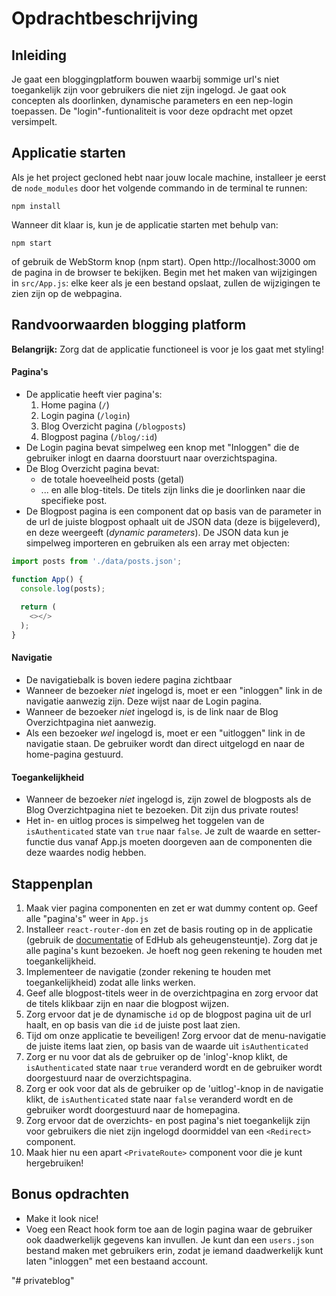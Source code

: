 # Opdrachtbeschrijving

## Inleiding
Je gaat een bloggingplatform bouwen waarbij sommige url's niet toegankelijk zijn voor gebruikers die niet zijn ingelogd. Je gaat ook concepten als doorlinken, dynamische parameters en een nep-login toepassen. De "login"-funtionaliteit is voor deze opdracht met opzet versimpelt. 

## Applicatie starten
Als je het project gecloned hebt naar jouw locale machine, installeer je eerst de `node_modules` door het volgende commando in de terminal te runnen:

`npm install`

Wanneer dit klaar is, kun je de applicatie starten met behulp van:

`npm start`

of gebruik de WebStorm knop (npm start). Open http://localhost:3000 om de pagina in de browser te bekijken. Begin met het maken van wijzigingen in `src/App.js`: elke keer als je een bestand opslaat, zullen de wijzigingen te zien zijn op de webpagina.

## Randvoorwaarden blogging platform

**Belangrijk:** Zorg dat de applicatie functioneel is voor je los gaat met styling!

#### Pagina's
* De applicatie heeft vier pagina's:
    1. Home pagina (`/`)
    2. Login pagina (`/login`)
    3. Blog Overzicht pagina (`/blogposts`)
    4. Blogpost pagina (`/blog/:id`)
* De Login pagina bevat simpelweg een knop met "Inloggen" die de gebruiker inlogt en daarna doorstuurt naar overzichtspagina.
* De Blog Overzicht pagina bevat:
    * de totale hoeveelheid posts (getal)
    * ... en alle blog-titels. De titels zijn links die je doorlinken naar die specifieke post.
* De Blogpost pagina is een component dat op basis van de parameter in de url de juiste blogpost ophaalt uit de JSON data (deze is bijgeleverd), en deze weergeeft (_dynamic parameters_). De JSON data kun je simpelweg importeren en gebruiken als een array met objecten:

```javascript
import posts from './data/posts.json';

function App() {
  console.log(posts);
  
  return (
    <></>
  );
}
```
 
#### Navigatie
* De navigatiebalk is boven iedere pagina zichtbaar    
* Wanneer de bezoeker _niet_ ingelogd is, moet er een "inloggen" link in de navigatie aanwezig zijn. Deze wijst naar de Login pagina.
* Wanneer de bezoeker _niet_ ingelogd is, is de link naar de Blog Overzichtpagina niet aanwezig.
* Als een bezoeker _wel_ ingelogd is, moet er een "uitloggen" link in de navigatie staan. De gebruiker wordt dan direct uitgelogd en naar de home-pagina gestuurd.

#### Toegankelijkheid
* Wanneer de bezoeker _niet_ ingelogd is, zijn zowel de blogposts als de Blog Overzichtpagina niet te bezoeken. Dit zijn dus private routes!
* Het in- en uitlog proces is simpelweg het toggelen van de `isAuthenticated` state van `true` naar `false`. Je zult de waarde en setter-functie dus vanaf App.js moeten doorgeven aan de componenten die deze waardes nodig hebben.

## Stappenplan
1. Maak vier pagina componenten en zet er wat dummy content op. Geef alle "pagina's" weer in `App.js`
2. Installeer `react-router-dom` en zet de basis routing op in de applicatie (gebruik de [documentatie](https://reactrouter.com/web/guides/quick-start) of EdHub als geheugensteuntje). Zorg dat je alle pagina's kunt bezoeken. Je hoeft nog geen rekening te houden met toegankelijkheid.
3. Implementeer de navigatie (zonder rekening te houden met toegankelijkheid) zodat alle links werken.
4. Geef alle blogpost-titels weer in de overzichtpagina en zorg ervoor dat de titels klikbaar zijn en naar die blogpost wijzen.
5. Zorg ervoor dat je de dynamische `id` op de blogpost pagina uit de url haalt, en op basis van die `id` de juiste post laat zien.
6. Tijd om onze applicatie te beveiligen! Zorg ervoor dat de menu-navigatie de juiste items laat zien, op basis van de waarde uit `isAuthenticated`
7. Zorg er nu voor dat als de gebruiker op de 'inlog'-knop klikt, de `isAuthenticated` state naar `true` veranderd wordt en de gebruiker wordt doorgestuurd naar de overzichtspagina.
8. Zorg er ook voor dat als de gebruiker op de 'uitlog'-knop in de navigatie klikt, de `isAuthenticated` state naar `false` veranderd wordt en de gebruiker wordt doorgestuurd naar de homepagina.
9. Zorg ervoor dat de overzichts- en post pagina's niet toegankelijk zijn voor gebruikers die niet zijn ingelogd doormiddel van een `<Redirect>` component.
10. Maak hier nu een apart `<PrivateRoute>` component voor die je kunt hergebruiken!

## Bonus opdrachten
* Make it look nice!
* Voeg een React hook form toe aan de login pagina waar de gebruiker ook daadwerkelijk gegevens kan invullen. Je kunt dan een `users.json` bestand maken met gebruikers erin, zodat je iemand daadwerkelijk kunt laten "inloggen" met een bestaand account.

"# privateblog" 
